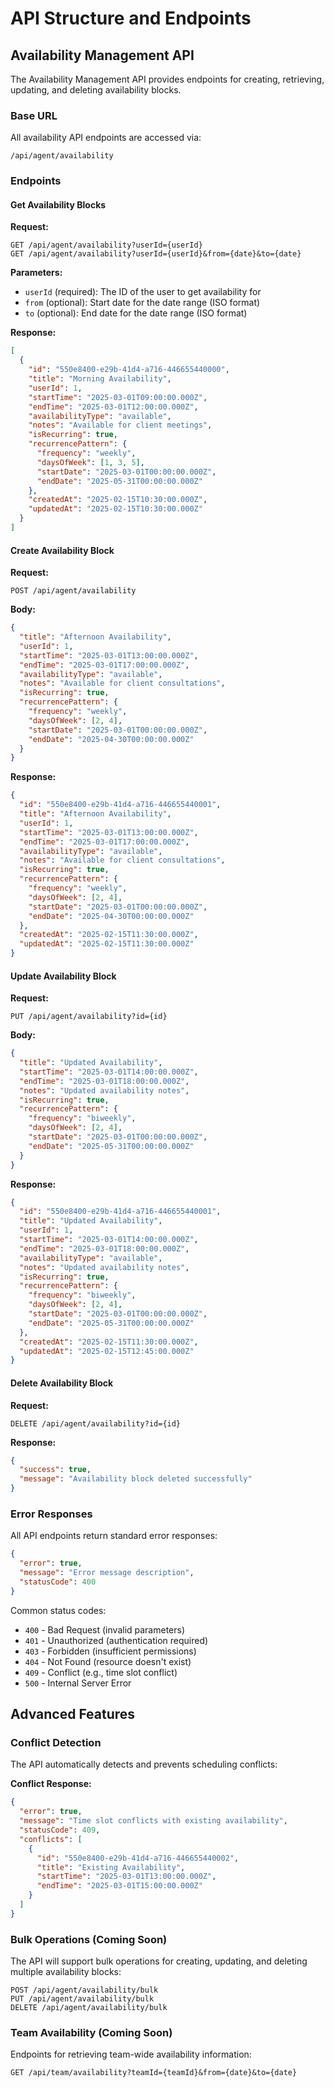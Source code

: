 # API Structure and Endpoints

## Availability Management API

The Availability Management API provides endpoints for creating, retrieving, updating, and deleting availability blocks.

### Base URL

All availability API endpoints are accessed via:

```
/api/agent/availability
```

### Endpoints

#### Get Availability Blocks

**Request:**
```
GET /api/agent/availability?userId={userId}
GET /api/agent/availability?userId={userId}&from={date}&to={date}
```

**Parameters:**
- `userId` (required): The ID of the user to get availability for
- `from` (optional): Start date for the date range (ISO format)
- `to` (optional): End date for the date range (ISO format)

**Response:**
```json
[
  {
    "id": "550e8400-e29b-41d4-a716-446655440000",
    "title": "Morning Availability",
    "userId": 1,
    "startTime": "2025-03-01T09:00:00.000Z",
    "endTime": "2025-03-01T12:00:00.000Z",
    "availabilityType": "available",
    "notes": "Available for client meetings",
    "isRecurring": true,
    "recurrencePattern": {
      "frequency": "weekly",
      "daysOfWeek": [1, 3, 5],
      "startDate": "2025-03-01T00:00:00.000Z",
      "endDate": "2025-05-31T00:00:00.000Z"
    },
    "createdAt": "2025-02-15T10:30:00.000Z",
    "updatedAt": "2025-02-15T10:30:00.000Z"
  }
]
```

#### Create Availability Block

**Request:**
```
POST /api/agent/availability
```

**Body:**
```json
{
  "title": "Afternoon Availability",
  "userId": 1,
  "startTime": "2025-03-01T13:00:00.000Z",
  "endTime": "2025-03-01T17:00:00.000Z",
  "availabilityType": "available",
  "notes": "Available for client consultations",
  "isRecurring": true,
  "recurrencePattern": {
    "frequency": "weekly",
    "daysOfWeek": [2, 4],
    "startDate": "2025-03-01T00:00:00.000Z",
    "endDate": "2025-04-30T00:00:00.000Z"
  }
}
```

**Response:**
```json
{
  "id": "550e8400-e29b-41d4-a716-446655440001",
  "title": "Afternoon Availability",
  "userId": 1,
  "startTime": "2025-03-01T13:00:00.000Z",
  "endTime": "2025-03-01T17:00:00.000Z",
  "availabilityType": "available",
  "notes": "Available for client consultations",
  "isRecurring": true,
  "recurrencePattern": {
    "frequency": "weekly",
    "daysOfWeek": [2, 4],
    "startDate": "2025-03-01T00:00:00.000Z",
    "endDate": "2025-04-30T00:00:00.000Z"
  },
  "createdAt": "2025-02-15T11:30:00.000Z",
  "updatedAt": "2025-02-15T11:30:00.000Z"
}
```

#### Update Availability Block

**Request:**
```
PUT /api/agent/availability?id={id}
```

**Body:**
```json
{
  "title": "Updated Availability",
  "startTime": "2025-03-01T14:00:00.000Z",
  "endTime": "2025-03-01T18:00:00.000Z",
  "notes": "Updated availability notes",
  "isRecurring": true,
  "recurrencePattern": {
    "frequency": "biweekly",
    "daysOfWeek": [2, 4],
    "startDate": "2025-03-01T00:00:00.000Z",
    "endDate": "2025-05-31T00:00:00.000Z"
  }
}
```

**Response:**
```json
{
  "id": "550e8400-e29b-41d4-a716-446655440001",
  "title": "Updated Availability",
  "userId": 1,
  "startTime": "2025-03-01T14:00:00.000Z",
  "endTime": "2025-03-01T18:00:00.000Z",
  "availabilityType": "available",
  "notes": "Updated availability notes",
  "isRecurring": true,
  "recurrencePattern": {
    "frequency": "biweekly",
    "daysOfWeek": [2, 4],
    "startDate": "2025-03-01T00:00:00.000Z",
    "endDate": "2025-05-31T00:00:00.000Z"
  },
  "createdAt": "2025-02-15T11:30:00.000Z",
  "updatedAt": "2025-02-15T12:45:00.000Z"
}
```

#### Delete Availability Block

**Request:**
```
DELETE /api/agent/availability?id={id}
```

**Response:**
```json
{
  "success": true,
  "message": "Availability block deleted successfully"
}
```

### Error Responses

All API endpoints return standard error responses:

```json
{
  "error": true,
  "message": "Error message description",
  "statusCode": 400
}
```

Common status codes:
- `400` - Bad Request (invalid parameters)
- `401` - Unauthorized (authentication required)
- `403` - Forbidden (insufficient permissions)
- `404` - Not Found (resource doesn't exist)
- `409` - Conflict (e.g., time slot conflict)
- `500` - Internal Server Error

## Advanced Features

### Conflict Detection

The API automatically detects and prevents scheduling conflicts:

**Conflict Response:**
```json
{
  "error": true,
  "message": "Time slot conflicts with existing availability",
  "statusCode": 409,
  "conflicts": [
    {
      "id": "550e8400-e29b-41d4-a716-446655440002",
      "title": "Existing Availability",
      "startTime": "2025-03-01T13:00:00.000Z",
      "endTime": "2025-03-01T15:00:00.000Z"
    }
  ]
}
```

### Bulk Operations (Coming Soon)

The API will support bulk operations for creating, updating, and deleting multiple availability blocks:

```
POST /api/agent/availability/bulk
PUT /api/agent/availability/bulk
DELETE /api/agent/availability/bulk
```

### Team Availability (Coming Soon)

Endpoints for retrieving team-wide availability information:

```
GET /api/team/availability?teamId={teamId}&from={date}&to={date}
```
